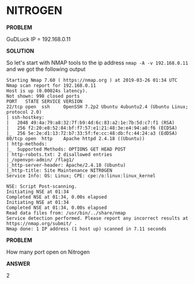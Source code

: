 # NITROGEN

__PROBLEM__

GuDLuck IP = 192.168.0.11

__SOLUTION__

So let's start with NMAP tools to the ip address 
`nmap -A -v 192.168.0.11`
and we got the following output
```
Starting Nmap 7.60 ( https://nmap.org ) at 2019-03-26 01:34 UTC
Nmap scan report for 192.168.0.11
Host is up (0.00024s latency).
Not shown: 998 closed ports
PORT   STATE SERVICE VERSION
22/tcp open  ssh     OpenSSH 7.2p2 Ubuntu 4ubuntu2.4 (Ubuntu Linux; protocol 2.0)
| ssh-hostkey:
|   2048 49:4a:79:a8:32:7f:b9:4d:6c:83:a2:1e:7b:5d:c7:f1 (RSA)
|   256 f2:20:e8:52:84:bf:f7:57:e1:21:48:3e:e4:94:a8:f6 (ECDSA)
|_  256 5e:2e:d1:13:72:b7:33:5f:fe:cc:48:db:fc:44:24:a3 (EdDSA)
80/tcp open  http    Apache httpd 2.4.18 ((Ubuntu))
| http-methods:
|_  Supported Methods: OPTIONS GET HEAD POST
| http-robots.txt: 2 disallowed entries
|_/openvpn-admin/ /flag1/
|_http-server-header: Apache/2.4.18 (Ubuntu)
|_http-title: Site Maintenance NITR0GEN
Service Info: OS: Linux; CPE: cpe:/o:linux:linux_kernel

NSE: Script Post-scanning.
Initiating NSE at 01:34
Completed NSE at 01:34, 0.00s elapsed
Initiating NSE at 01:34
Completed NSE at 01:34, 0.00s elapsed
Read data files from: /usr/bin/../share/nmap
Service detection performed. Please report any incorrect results at https://nmap.org/submit/ .
Nmap done: 1 IP address (1 host up) scanned in 7.11 seconds
```

__PROBLEM__

How many port open on Nitrogen

__ANSWER__

2


